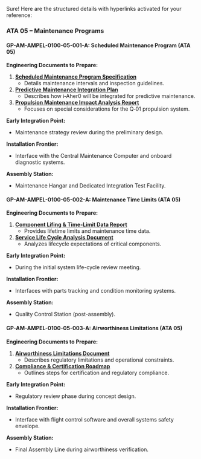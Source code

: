Sure! Here are the structured details with hyperlinks activated for your reference:

### ATA 05 – Maintenance Programs

#### GP-AM-AMPEL-0100-05-001-A: Scheduled Maintenance Program (ATA 05)
**Engineering Documents to Prepare:**
1. **[Scheduled Maintenance Program Specification](https://github.com/Robbbo-T/Robbbo-T/new/main/docs/GP-AM/EDR/GP-AM-EDR-05-001)**
   - Details maintenance intervals and inspection guidelines.
2. **[Predictive Maintenance Integration Plan](https://github.com/Robbbo-T/Robbbo-T/new/main/docs/GP-AM/EDR/GP-AM-EDR-05-002)**
   - Describes how i‑Aher0 will be integrated for predictive maintenance.
3. **[Propulsion Maintenance Impact Analysis Report](https://github.com/Robbbo-T/Robbbo-T/new/main/docs/GP-AM/EDR/GP-AM-EDR-05-003)**
   - Focuses on special considerations for the Q‑01 propulsion system.

**Early Integration Point:**
- Maintenance strategy review during the preliminary design.

**Installation Frontier:**
- Interface with the Central Maintenance Computer and onboard diagnostic systems.

**Assembly Station:**
- Maintenance Hangar and Dedicated Integration Test Facility.

#### GP-AM-AMPEL-0100-05-002-A: Maintenance Time Limits (ATA 05)
**Engineering Documents to Prepare:**
1. **[Component Lifing & Time-Limit Data Report](https://github.com/Robbbo-T/Robbbo-T/new/main/docs/GP-AM/EDR/GP-AM-EDR-05-004)**
   - Provides lifetime limits and maintenance time data.
2. **[Service Life Cycle Analysis Document](https://github.com/Robbbo-T/Robbbo-T/new/main/docs/GP-AM/EDR/GP-AM-EDR-05-005)**
   - Analyzes lifecycle expectations of critical components.

**Early Integration Point:**
- During the initial system life-cycle review meeting.

**Installation Frontier:**
- Interfaces with parts tracking and condition monitoring systems.

**Assembly Station:**
- Quality Control Station (post-assembly).

#### GP-AM-AMPEL-0100-05-003-A: Airworthiness Limitations (ATA 05)
**Engineering Documents to Prepare:**
1. **[Airworthiness Limitations Document](https://github.com/Robbbo-T/Robbbo-T/new/main/docs/GP-AM/EDR/GP-AM-EDR-05-006)**
   - Describes regulatory limitations and operational constraints.
2. **[Compliance & Certification Roadmap](https://github.com/Robbbo-T/Robbbo-T/new/main/docs/GP-AM/EDR/GP-AM-EDR-05-007)**
   - Outlines steps for certification and regulatory compliance.

**Early Integration Point:**
- Regulatory review phase during concept design.

**Installation Frontier:**
- Interface with flight control software and overall systems safety envelope.

**Assembly Station:**
- Final Assembly Line during airworthiness verification.
